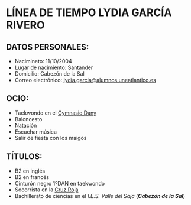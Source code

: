 # __LÍNEA DE TIEMPO LYDIA GARCÍA RIVERO__

## DATOS PERSONALES:
- Nacimineto: 11/10/2004
- Lugar de nacimiento: Santander
- Domicilio: Cabezón de la Sal 
- Correo electrónico: lydia.garcia@alumnos.uneatlantico.es
## OCIO:
- Taekwondo en el [Gymnasio Dany](https://maestegui.com/nuestras-empresas/gimnasio-dany)
- Baloncesto
- Natación
- Escuchar música
- Salir de fiesta con los maigos 
## TÍTULOS:
- B2 en inglés
- B2 en francés
- Cinturón negro 1ºDAN en taekwondo
- Socorrista en la [Cruz Roja](https://www2.cruzroja.es/)
- Bachillerato de ciencias en el _I.E.S. Valle del Saja_ (***Cabezón de la Sal***)
